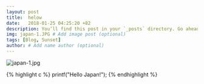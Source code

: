 ```yaml
---
layout: post
title:  helow
date:   2018-01-25 04:25:20 +82
description: You’ll find this post in your `_posts` directory. Go ahead and edit it and re-build the site to see your changes. # Add post description (optional)
img: japan-1.JPG # Add image post (optional)
tags: [Blog, Sunset]
author: # Add name author (optional)
---
```



![japan-1.jpg]({{site.url}}/assets/img/japan-1.JPG)

{% highlight c %}
printf("Hello Japan!");
{% endhighlight %}

<!-- {% highlight c %} -->
<!-- {% endhighlight %} -->
